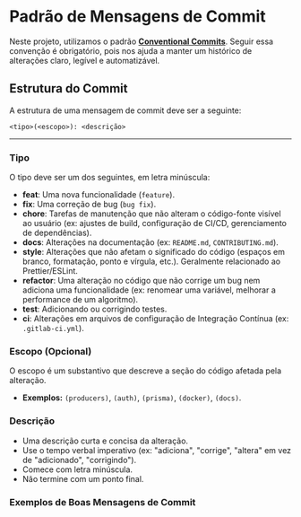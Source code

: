 # Padrão de Mensagens de Commit

Neste projeto, utilizamos o padrão **[Conventional Commits](https://www.conventionalcommits.org/en/v1.0.0/)**. Seguir essa convenção é obrigatório, pois nos ajuda a manter um histórico de alterações claro, legível e automatizável.

## Estrutura do Commit

A estrutura de uma mensagem de commit deve ser a seguinte:

`<tipo>(<escopo>): <descrição>`

---

### **Tipo**

O tipo deve ser um dos seguintes, em letra minúscula:

- **feat**: Uma nova funcionalidade (`feature`).
- **fix**: Uma correção de bug (`bug fix`).
- **chore**: Tarefas de manutenção que não alteram o código-fonte visível ao usuário (ex: ajustes de build, configuração de CI/CD, gerenciamento de dependências).
- **docs**: Alterações na documentação (ex: `README.md`, `CONTRIBUTING.md`).
- **style**: Alterações que não afetam o significado do código (espaços em branco, formatação, ponto e vírgula, etc.). Geralmente relacionado ao Prettier/ESLint.
- **refactor**: Uma alteração no código que não corrige um bug nem adiciona uma funcionalidade (ex: renomear uma variável, melhorar a performance de um algoritmo).
- **test**: Adicionando ou corrigindo testes.
- **ci**: Alterações em arquivos de configuração de Integração Contínua (ex: `.gitlab-ci.yml`).

### **Escopo (Opcional)**

O escopo é um substantivo que descreve a seção do código afetada pela alteração.

- **Exemplos:** `(producers)`, `(auth)`, `(prisma)`, `(docker)`, `(docs)`.

### **Descrição**

- Uma descrição curta e concisa da alteração.
- Use o tempo verbal imperativo (ex: "adiciona", "corrige", "altera" em vez de "adicionado", "corrigindo").
- Comece com letra minúscula.
- Não termine com um ponto final.

### Exemplos de Boas Mensagens de Commit